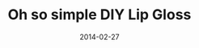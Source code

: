 ---
  title:        Oh so simple DIY Lip Gloss
  date:         2014-02-27
  videoID:      28ATQO6Tlv0
  description:  'Got blush or eye shadow that you don´t use anymore? Reuse them! Selena shows you how to create the perfect colour lip gloss for your everyday use!'
---